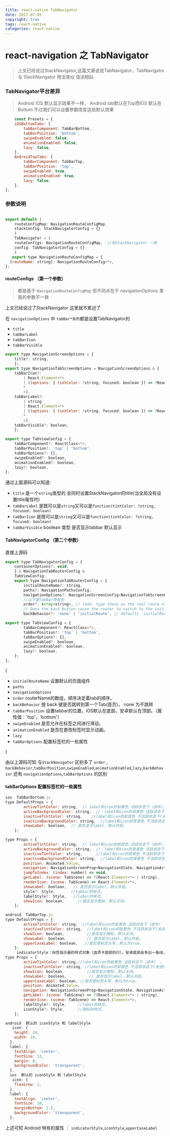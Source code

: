 ```yaml
---
title: react-native TabNavigator
date: 2017-07-05
copyright: true
tags: react-native
categories: react-native
---
```


# react-navigation 之 TabNavigator

> 上文已经说过StackNavigator,这篇文章说说TabNavigator，TabNavigator 与 StackNavigator  用法类似 语法相似


### TabNavigator平台差异 
 > Android IOS 默认显示效果不一样， Android  tab默认在Top而IOS 默认在Buttom 不过我们可以设置参数改变这些默认效果
``` js
    const Presets = {
    iOSBottomTabs: {
        tabBarComponent: TabBarBottom,
        tabBarPosition: 'bottom',
        swipeEnabled: false,
        animationEnabled: false,
        lazy: false,
    },
    AndroidTopTabs: {
        tabBarComponent: TabBarTop,
        tabBarPosition: 'top',
        swipeEnabled: true,
        animationEnabled: true,
        lazy: false,
    },
};
```

### 参数说明
```js

export default (
    routeConfigMap: NavigationRouteConfigMap,
    stackConfig: StackNavigatorConfig = {}
    )
    TabNavigator = (
    routeConfigs: NavigationRouteConfigMap,  //和StackNacigator 一样
    config: TabNavigatorConfig = {}
    )
   export type NavigationRouteConfigMap = {
  [routeName: string]: NavigationRouteConfig<*>,
};
```

#### routeConfigs （第一个参数）
> 都是基于 ` NavigationRouteConfigMap `    但不同点在于  navigationOptions  里面的参数不一致

上文已经说过了StackNavigator 这里就不累述了

在 ` navigationOptions ` 中 ` tabBar*系列 `都是设置TabNavigator的
  - ` title `
  - ` tabBarLabel `
  - ` tabBarIcon  `
  - ` tabBarVisible  `

```js
export type NavigationScreenOptions = {
    title?: string,
    };
export type NavigationTabScreenOptions = NavigationScreenOptions & {
    tabBarIcon?:
        | React.Element<*>
        | ((options: { tintColor: ?string, focused: boolean }) => ?React.Element<
        *
        >),
    tabBarLabel?:
        | string
        | React.Element<*>
        | ((options: { tintColor: ?string, focused: boolean }) => ?React.Element<
        *
        >),
    tabBarVisible?: boolean,
    };

export type TabViewConfig = {
    tabBarComponent?: ReactClass<*>,
    tabBarPosition?: 'top' | 'bottom',
    tabBarOptions?: {},
    swipeEnabled?: boolean,
    animationEnabled?: boolean,
    lazy?: boolean,
};
```
通过上面源码可以知道:
 - ` title ` 是一个` string `类型的   会同时设置StackNavigator的title(当全局没有设置title属性时)
 - ` tabBarLabel ` 是既可以是` string `又可以是` function(tintColor: ?string, focused: boolean) `
 - ` tabBarIcon ` 是既可以是` string `又可以是` function(tintColor: ?string, focused: boolean) `
 - ` tabBarVisible ` boolean 类型 是否显示tabbar 默认显示


#### TabNavigatorConfig （第二个参数）

直接上源码
```js
export type TabNavigatorConfig = {
    containerOptions?: void,
    } & NavigationTabRouterConfig &
    TabViewConfig;
    export type NavigationTabRouterConfig = {
        initialRouteName?: string,
        paths?: NavigationPathsConfig,
        navigationOptions?: NavigationScreenConfig<NavigationTabScreenOptions>,
        //以下是TabBar特有的
        order?: Array<string>, // todo: type these as the real route names rather than 'string'
        // Does the back button cause the router to switch to the initial tab
        backBehavior?: 'none' | 'initialRoute', // defaults `initialRoute`

export type TabViewConfig = {
        tabBarComponent?: ReactClass<*>,
        tabBarPosition?: 'top' | 'bottom',
        tabBarOptions?: {},
        swipeEnabled?: boolean,
        animationEnabled?: boolean,
        lazy?: boolean,
    };
};
```
{
 - ` initialRouteName `    设置默认的页面组件
 - ` paths ` 
 - ` navigationOptions ` 
 - ` order `            routerName的数组，顺序决定着tab的顺序。
 - ` backBehavior `     按 back 键是否跳转到第一个Tab(首页)， none 为不跳转
 - ` tabBarPosition `  设置tabbar的位置，iOS默认在底部，安卓默认在顶部。（属性值：'top'，'bottom'）
 - ` swipeEnabled `     是否允许在标签之间进行滑动。
 - ` animationEnabled `  是否在更改标签时显示动画。
 - ` lazy `      
 - ` tabBarOptions `     配置标签栏的一些属性

}
  
由以上源码可知
与` StackNavigator ` 区别多了 ` order ` , ` backBehavior `,` tabBarPosition `,` swipeEnabled `,` animationEnabled `,` lazy `,` backBehavior ` 还有 ` navigationOptions `,` tabBarOptions ` 的区别

#### tabBarOptions   配置标签栏的一些属性
```js
ios  TabBarBottom.js
type DefaultProps = {
        activeTintColor: string,  // label和icon的前景色 活跃状态下（选中）。
        activeBackgroundColor: string,  //：label和icon的背景色 活跃状态下（选中） 。
        inactiveTintColor: string,    //label和icon的前景色 不活跃状态下(未选中)。
        inactiveBackgroundColor: string,  //label和icon的背景色 不活跃状态下（未选中）。
        showLabel: boolean,  // 是否显示label，默认开启。
    };

type Props = {
        activeTintColor: string,  // label和icon的前景色 活跃状态下（选中）。
        activeBackgroundColor: string,  //：label和icon的背景色 活跃状态下（选中） 。
        inactiveTintColor: string,      //label和icon的前景色 不活跃状态下(未选中)。
        inactiveBackgroundColor: string,  //label和icon的背景色 不活跃状态下（未选中）。
        position: Animated.Value,
        navigation: NavigationScreenProp<NavigationState, NavigationAction>,
        jumpToIndex: (index: number) => void,
        getLabel: (scene: TabScene) => ?(React.Element<*> | string),
        renderIcon: (scene: TabScene) => React.Element<*>,
        showLabel: boolean,   // 是否显示label，默认开启。
        style?: Style,       //tabbar的样式。
        labelStyle?: Style,   //label的样式。
        showIcon: boolean,      //是否显示图标，默认关闭。
    };

android  TabBarTop.js
type DefaultProps = {
        activeTintColor: string,  //label和icon的前景色 活跃状态下（选中） 。
        inactiveTintColor: string,  //label和icon的前景色 不活跃状态下(未选中)。
        showIcon: boolean,          //是否显示图标，默认关闭。
        showLabel: boolean,         // 是否显示label，默认开启。
        upperCaseLabel: boolean,   //是否使标签大写，默认为true。
    };
     indicatorStyle：标签指示器的样式对象（选项卡底部的行）。安卓底部会多出一条线，可以将height设置为0来暂时解决这个问题。
type Props = {
        activeTintColor: string,//label和icon的前景色 活跃状态下（选中） 。
        inactiveTintColor: string, //label和icon的前景色 不活跃状态下(未选中)。
        showIcon: boolean,          //是否显示图标，默认关闭。
        showLabel: boolean,          // 是否显示label，默认开启。
        upperCaseLabel: boolean, //是否使标签大写，默认为true。
        position: Animated.Value,
        navigation: NavigationScreenProp<NavigationState, NavigationAction>,
        getLabel: (scene: TabScene) => ?(React.Element<*> | string),
        renderIcon: (scene: TabScene) => React.Element<*>,
        labelStyle?: Style,     //label的样式。
        iconStyle?: Style,      //图标的样式。
    };
```
```js
android  默认的 iconStyle 和 labelStyle
   icon: {
    height: 24,
    width: 24,
  },
  label: {
    textAlign: 'center',
    fontSize: 13,
    margin: 8,
    backgroundColor: 'transparent',
  },
  ios  默认的 iconStyle 和 labelStyle
   icon: {
    flexGrow: 1,
  },
  label: {
    textAlign: 'center',
    fontSize: 10,
    marginBottom: 1.5,
    backgroundColor: 'transparent',
  },
```
上述可知   Android  特有的属性 ： ` indicatorStyle `,` iconStyle `,` upperCaseLabel `